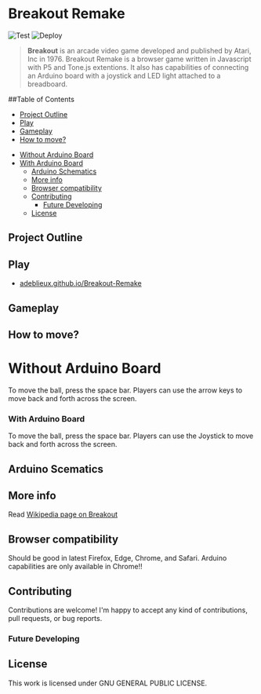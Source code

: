﻿# Breakout Remake
 
 ![Test](https://github.com/adeblieux/Breakout-Remake/workflows/Test/badge.svg) ![Deploy](https://github.com/adeblieux/Breakout-Remake/workflows/Deploy/badge.svg)

> **Breakout** is an arcade video game developed and published by Atari, Inc in 1976. Breakout Remake is a browser game written in  Javascript with P5 and Tone.js extentions. It also has capabilities of connecting an Arduino board with a joystick and LED light attached to a breadboard.

##Table of Contents
  * [Project Outline](#project-outline)
  * [Play](#play)
  * [Gameplay](#gameplay)
  * [How to move?](#how-to-move-)
- [Without Arduino Board](#without-arduino-board)
- [With Arduino Board](#with-arduino-board)
  * [Arduino Schematics](#arduino-schematics)
  * [More info](#more-info)
  * [Browser compatibility](#browser-compatibility)
  * [Contributing](#contributing)
    + [Future Developing](#future-developing)
  * [License](#license)

## Project Outline 


## Play
- [adeblieux.github.io/Breakout-Remake](https://adeblieux.github.io/Breakout-Remake/)

## Gameplay



## How to move?

# Without Arduino Board
To move the ball, press the space bar. Players can use the arrow keys to move back and forth across the screen. 

### With Arduino Board
To move the ball, press the space bar. Players can use the Joystick to move back and forth across the screen. 

## Arduino Scematics

## More info

Read [Wikipedia page on Breakout](https://en.wikipedia.org/wiki/Breakout_(video_game))

## Browser compatibility

Should be good in latest Firefox, Edge, Chrome, and Safari.
Arduino capabilities are only available in Chrome!!

## Contributing

Contributions are welcome! I'm happy to accept any kind of contributions, pull requests, or bug reports.

### Future Developing


## License

This work is licensed under GNU GENERAL PUBLIC LICENSE.

